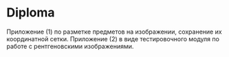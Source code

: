 # Diploma
Приложение (1) по разметке предметов на изображении, сохранение их координатной сетки. Приложение (2) в виде тестировочного модуля по работе с рентгеновскими изображениями. 
